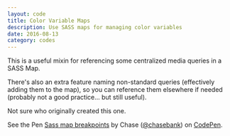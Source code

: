 ```yaml
---
layout: code
title: Color Variable Maps
description: Use SASS maps for managing color variables
date: 2016-08-13
category: codes
---
```


This is a useful mixin for referencing some centralized media queries in a SASS Map.

There's also an extra feature naming non-standard queries (effectively adding them to the map), so you can reference them elsewhere if needed (probably not a good practice... but still useful).

Not sure who originally created this one.

<p data-height="300" data-theme-id="26404" data-slug-hash="XNdVMV" data-default-tab="css" data-user="chasebank" data-embed-version="2" data-pen-title="Sass map breakpoints" data-editable="true" class="codepen">See the Pen <a href="http://codepen.io/chasebank/pen/XNdVMV/">Sass map breakpoints</a> by Chase (<a href="http://codepen.io/chasebank">@chasebank</a>) on <a href="http://codepen.io">CodePen</a>.</p>
<script async src="https://production-assets.codepen.io/assets/embed/ei.js"></script>
